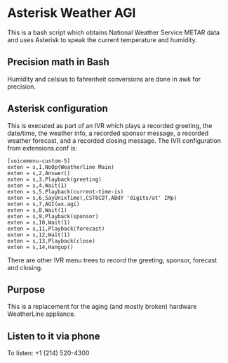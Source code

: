 # Asterisk Weather AGI

This is a bash script which obtains National Weather Service METAR data and uses Asterisk to speak the current temperature and humidity.

## Precision math in Bash

Humidity and celsius to fahrenheit conversions are done in awk for precision.

## Asterisk configuration

This is executed as part of an IVR which plays a recorded greeting, the date/time, the weather info, a recorded sponsor message, a recorded weather forecast, and a recorded closing message.  The IVR configuration from extensions.conf is:

```
[voicemenu-custom-5]
exten = s,1,NoOp(Weatherline Main)
exten = s,2,Answer()
exten = s,3,Playback(greeting)
exten = s,4,Wait(1)
exten = s,5,Playback(current-time-is)
exten = s,6,SayUnixTime(,CST6CDT,ABdY 'digits/at' IMp)
exten = s,7,AGI(wx.agi)
exten = s,8,Wait(1)
exten = s,9,Playback(sponsor)
exten = s,10,Wait(1)
exten = s,11,Playback(forecast)
exten = s,12,Wait(1)
exten = s,13,Playback(close)
exten = s,14,Hangup()
```

There are other IVR menu trees to record the greeting, sponsor, forecast and closing.

## Purpose

This is a replacement for the aging (and mostly broken) hardware WeatherLine appliance.

## Listen to it via phone

To listen: +1 (214) 520-4300
